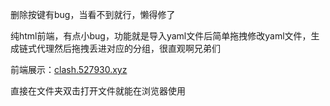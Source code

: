删除按键有bug，当看不到就行，懒得修了

纯html前端，有点小bug，功能就是导入yaml文件后简单拖拽修改yaml文件，生成链式代理然后拖拽丢进对应的分组，很直观啊兄弟们

前端展示：<a href="https://clash.527930.xyz">clash.527930.xyz</a>

直接在文件夹双击打开文件就能在浏览器使用
